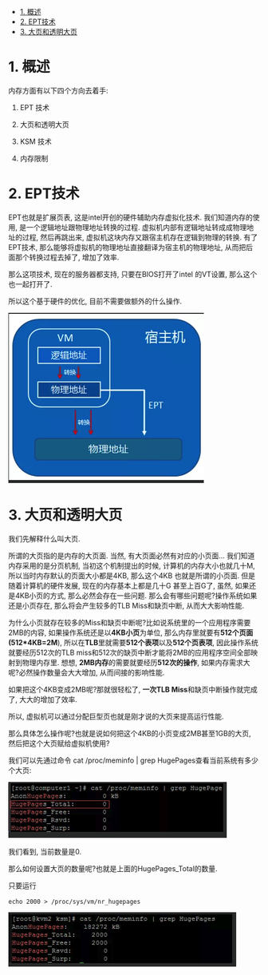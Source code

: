 
<!-- @import "[TOC]" {cmd="toc" depthFrom=1 depthTo=6 orderedList=false} -->

<!-- code_chunk_output -->

- [1. 概述](#1-概述)
- [2. EPT技术](#2-ept技术)
- [3. 大页和透明大页](#3-大页和透明大页)

<!-- /code_chunk_output -->

# 1. 概述

内存方面有以下四个方向去着手: 

1. EPT 技术

2. 大页和透明大页

3. KSM 技术

4. 内存限制

# 2. EPT技术

EPT也就是扩展页表, 这是intel开创的硬件辅助内存虚拟化技术. 我们知道内存的使用, 是一个逻辑地址跟物理地址转换的过程. 虚拟机内部有逻辑地址转成成物理地址的过程, 然后再跳出来, 虚拟机这块内存又跟宿主机存在逻辑到物理的转换. 有了EPT技术, 那么能够将虚拟机的物理地址直接翻译为宿主机的物理地址, 从而把后面那个转换过程去掉了, 增加了效率. 

那么这项技术, 现在的服务器都支持, 只要在BIOS打开了intel 的VT设置, 那么这个也一起打开了. 

所以这个基于硬件的优化, 目前不需要做额外的什么操作. 

![](./images/2019-04-11-14-17-22.png)

# 3. 大页和透明大页

我们先解释什么叫大页. 

所谓的大页指的是内存的大页面. 当然, 有大页面必然有对应的小页面... 我们知道内存采用的是分页机制, 当初这个机制提出的时候, 计算机的内存大小也就几十M, 所以当时内存默认的页面大小都是4KB, 那么这个4KB 也就是所谓的小页面. 但是随着计算机的硬件发展, 现在的内存基本上都是几十G 甚至上百G了, 虽然, 如果还是4KB小页的方式, 那么必然会存在一些问题. 那么会有哪些问题呢?操作系统如果还是小页存在, 那么将会产生较多的TLB Miss和缺页中断, 从而大大影响性能. 

为什么小页就存在较多的Miss和缺页中断呢?比如说系统里的一个应用程序需要2MB的内容, 如果操作系统还是以**4KB小页**为单位, 那么内存里就要有**512个页面(512*4KB=2M**), 所以在**TLB**里就需要**512个表项**以及**512个页表项**, 因此操作系统就要经历512次的TLB miss和512次的缺页中断才能将2MB的应用程序空间全部映射到物理内存里. 想想, **2MB内存**的需要就要经历**512次的操作**, 如果内存需求大呢?必然操作数量会大大增加, 从而间接的影响性能. 

如果把这个4KB变成2MB呢?那就很轻松了, **一次TLB Miss**和缺页中断操作就完成了, 大大的增加了效率. 

所以, 虚拟机可以通过分配巨型页也就是刚才说的大页来提高运行性能. 

那么具体怎么操作呢?也就是说如何把这个4KB的小页变成2MB甚至1GB的大页, 然后把这个大页赋给虚拟机使用?

我们可以先通过命令 cat /proc/meminfo | grep HugePages查看当前系统有多少个大页: 

![](./images/2019-04-11-14-21-07.png)

我们看到, 当前数量是0. 

那么如何设置大页的数量呢?也就是上面的HugePages_Total的数量. 

只要运行

```
echo 2000 > /proc/sys/vm/nr_hugepages 
```

![](./images/2019-04-11-14-22-17.png)






